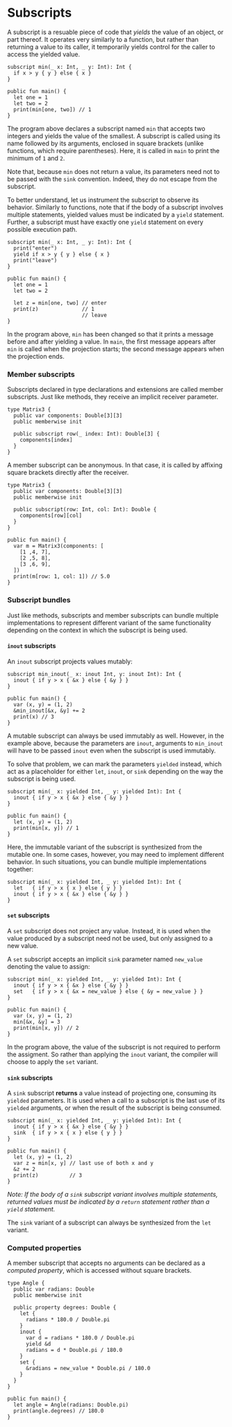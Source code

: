# Subscripts

A subscript is a resuable piece of code that _yields_ the value of an object, or part thereof. It operates very similarly to a function, but rather than returning a value to its caller, it temporarily yields control for the caller to access the yielded value.

```hylo
subscript min(_ x: Int, _ y: Int): Int {
  if x > y { y } else { x }
}

public fun main() {
  let one = 1
  let two = 2
  print(min[one, two]) // 1
}
```

The program above declares a subscript named `min` that accepts two integers and yields the value of the smallest. A subscript is called using its name followed by its arguments, enclosed in square brackets (unlike functions, which require parentheses). Here, it is called in `main` to print the minimum of `1` and `2`.

Note that, because `min` does not return a value, its parameters need not to be passed with the `sink` convention. Indeed, they do not escape from the subscript.

To better understand, let us instrument the subscript to observe its behavior. Similarly to functions, note that if the body of a subscript involves multiple statements, yielded values must be indicated by a `yield` statement. Further, a subscript must have exactly one `yield` statement on every possible execution path.

```hylo
subscript min(_ x: Int, _ y: Int): Int {
  print("enter")
  yield if x > y { y } else { x }
  print("leave")
}

public fun main() {
  let one = 1
  let two = 2

  let z = min[one, two] // enter
  print(z)              // 1
                        // leave
}
```

In the program above, `min` has been changed so that it prints a message before and after yielding a value. In `main`, the first message appears after `min` is called when the projection starts; the second message appears when the projection ends.

### Member subscripts

Subscripts declared in type declarations and extensions are called member subscripts. Just like methods, they receive an implicit receiver parameter.

```hylo
type Matrix3 {
  public var components: Double[3][3]
  public memberwise init

  public subscript row(_ index: Int): Double[3] {
    components[index]
  }
}
```

A member subscript can be anonymous. In that case, it is called by affixing square brackets directly after the receiver.

```hylo
type Matrix3 {
  public var components: Double[3][3]
  public memberwise init

  public subscript(row: Int, col: Int): Double {
    components[row][col]
  }
}

public fun main() {
  var m = Matrix3(components: [
    [1 ,4, 7],
    [2 ,5, 8],
    [3 ,6, 9],
  ])
  print(m[row: 1, col: 1]) // 5.0
}
```

### Subscript bundles

Just like methods, subscripts and member subscripts can bundle multiple implementations to represent different variant of the same functionality depending on the context in which the subscript is being used.

#### **`inout` subscripts**

An `inout` subscript projects values mutably:

```hylo
subscript min_inout(_ x: inout Int, y: inout Int): Int {
  inout { if y > x { &x } else { &y } }
}

public fun main() {
  var (x, y) = (1, 2)
  &min_inout[&x, &y] += 2
  print(x) // 3
}
```

A mutable subscript can always be used immutably as well. However, in the example above, because the parameters are `inout`, arguments to `min_inout` will have to be passed `inout` even when the subscript is used immutably.

To solve that problem, we can mark the parameters `yielded` instead, which act as a placeholder for either `let`, `inout`, or `sink` depending on the way the subscript is being used.

```hylo
subscript min(_ x: yielded Int, _ y: yielded Int): Int {
  inout { if y > x { &x } else { &y } }
}

public fun main() {
  let (x, y) = (1, 2)
  print(min[x, y]) // 1
}
```

Here, the immutable variant of the subscript is synthesized from the mutable one. In some cases, however, you may need to implement different behavior. In such situations, you can bundle multiple implementations together:

```hylo
subscript min(_ x: yielded Int, _ y: yielded Int): Int {
  let   { if y > x { x } else { y } }
  inout { if y > x { &x } else { &y } }
}
```

#### **`set` subscripts**

A `set` subscript does not project any value. Instead, it is used when the value produced by a subscript need not be used, but only assigned to a new value.

A `set` subscript accepts an implicit `sink` parameter named `new_value` denoting the value to assign:

```hylo
subscript min(_ x: yielded Int, _ y: yielded Int): Int {
  inout { if y > x { &x } else { &y } }
  set   { if y > x { &x = new_value } else { &y = new_value } }
}

public fun main() {
  var (x, y) = (1, 2)
  min[&x, &y] = 3
  print(min[x, y]) // 2
}
```

In the program above, the value of the subscript is not required to perform the assigment. So rather than applying the `inout` variant, the compiler will choose to apply the `set` variant.

#### **`sink` subscripts**

A `sink` subscript **returns** a value instead of projecting one, consuming its `yielded` parameters. It is used when a call to a subscript is the last use of its `yielded` arguments, or when the result of the subscript is being consumed.

```
subscript min(_ x: yielded Int, _ y: yielded Int): Int {
  inout { if y > x { &x } else { &y } }
  sink  { if y > x { x } else { y } }
}

public fun main() {
  let (x, y) = (1, 2)
  var z = min[x, y] // last use of both x and y
  &z += 2
  print(z)          // 3
}
```

_Note: If the body of a `sink` subscript variant involves multiple statements, returned values must be indicated by a `return` statement rather than a `yield` statement._

The `sink` variant of a subscript can always be synthesized from the `let` variant.

### Computed properties

A member subscript that accepts no arguments can be declared as a _computed property_, which is accessed without square brackets.

```
type Angle {
  public var radians: Double
  public memberwise init
  
  public property degrees: Double {
    let {
      radians * 180.0 / Double.pi
    }
    inout {
      var d = radians * 180.0 / Double.pi
      yield &d
      radians = d * Double.pi / 180.0
    }
    set {
      &radians = new_value * Double.pi / 180.0
    }
  }
}

public fun main() {
  let angle = Angle(radians: Double.pi)
  print(angle.degrees) // 180.0
}
```
